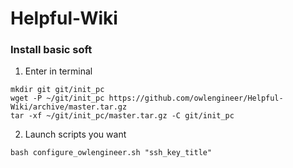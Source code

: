 # Helpful-Wiki

### Install basic soft

1. Enter in terminal

```
mkdir git git/init_pc
wget -P ~/git/init_pc https://github.com/owlengineer/Helpful-Wiki/archive/master.tar.gz
tar -xf ~/git/init_pc/master.tar.gz -C git/init_pc
```

2. Launch scripts you want

```
bash configure_owlengineer.sh "ssh_key_title"
```


